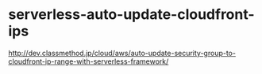 serverless-auto-update-cloudfront-ips
=====================================

http://dev.classmethod.jp/cloud/aws/auto-update-security-group-to-cloudfront-ip-range-with-serverless-framework/
